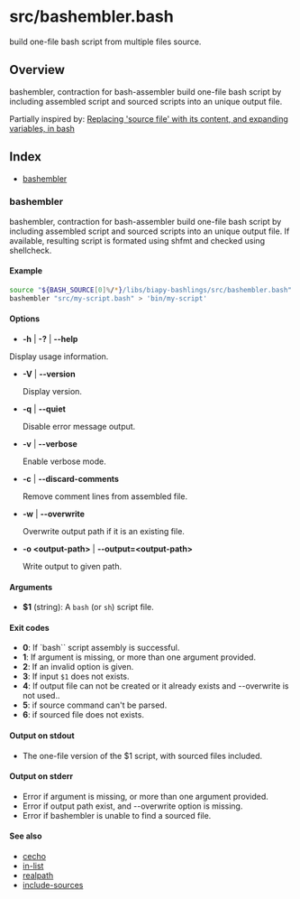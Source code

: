 # src/bashembler.bash

build one-file bash script from multiple files source.

## Overview

bashembler, contraction for bash-assembler build one-file bash script
by including assembled script and sourced scripts into an unique output
file.

Partially inspired by:
[Replacing 'source file' with its content, and expanding variables, in bash](https://stackoverflow.com/questions/37531927/replacing-source-file-with-its-content-and-expanding-variables-in-bash)

## Index

* [bashembler](#bashembler)

### bashembler

bashembler, contraction for bash-assembler build one-file bash script
by including assembled script and sourced scripts into an unique output
file.
If available, resulting script is formated using shfmt
and checked using shellcheck.

#### Example

```bash
source "${BASH_SOURCE[0]%/*}/libs/biapy-bashlings/src/bashembler.bash"
bashembler "src/my-script.bash" > 'bin/my-script'
```

#### Options

* **-h** | **-?** | **--help**

Display usage information.

* **-V** | **--version**

  Display version.

* **-q** | **--quiet**

  Disable error message output.

* **-v** | **--verbose**

  Enable verbose mode.

* **-c** | **--discard-comments**

  Remove comment lines from assembled file.

* **-w** | **--overwrite**

  Overwrite output path if it is an existing file.

* **-o \<output-path\>** | **--output=\<output-path\>**

  Write output to given path.

#### Arguments

* **$1** (string): A `bash` (or `sh`) script file.

#### Exit codes

* **0**: If `bash`` script assembly is successful.
* **1**: If argument is missing, or more than one argument provided.
* **2**: If an invalid option is given.
* **3**: If input `$1` does not exists.
* **4**: If output file can not be created or it already exists and --overwrite is not used..
* **5**: if source command can't be parsed.
* **6**: if sourced file does not exists.

#### Output on stdout

* The one-file version of the $1 script, with sourced files included.

#### Output on stderr

* Error if argument is missing, or more than one argument provided.
* Error if output path exist, and --overwrite option is missing.
* Error if bashembler is unable to find a sourced file.

#### See also

* [cecho](https://github.com/biapy/biapy-bashlings/blob/main/doc/cecho.md)
* [in-list](https://github.com/biapy/biapy-bashlings/blob/main/doc/in-list.md)
* [realpath](https://github.com/biapy/biapy-bashlings/blob/main/doc/realpath.md)
* [include-sources](./internals/include-sources.md#include-sources)

